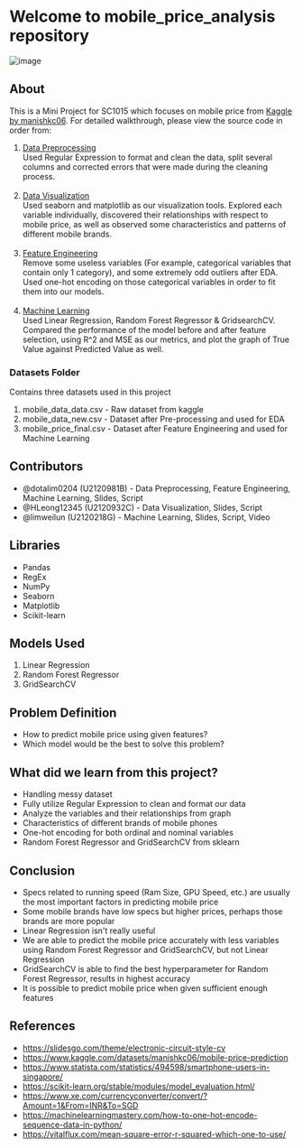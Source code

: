 # Welcome to mobile_price_analysis repository

![image](https://user-images.githubusercontent.com/50509341/163121347-e1b45718-4e46-417e-8f01-5ed60a8bf1eb.png)

## About

This is a Mini Project for SC1015 which focuses on mobile price from [Kaggle by manishkc06](https://www.kaggle.com/datasets/manishkc06/mobile-price-prediction). For detailed walkthrough, please view the source code in order from:

1. [Data Preprocessing](Data%20Preprocessing.ipynb) <br>Used Regular Expression to format and clean the data, split several columns and corrected errors that were made during the cleaning process.<br><br>
2. [Data Visualization](Exploratory%20Data%20Analysis.ipynb) <br>Used seaborn and matplotlib as our visualization tools. Explored each variable individually, discovered their relationships with respect to mobile price, as well as observed some characteristics and patterns of different mobile brands.<br><br>
3. [Feature Engineering](Feature%20Engineering.ipynb) <br> Remove some useless variables (For example, categorical variables that contain only 1 category), and some extremely odd outliers after EDA. Used one-hot encoding on those categorical variables in order to fit them into our models. <br><br>
4. [Machine Learning](Machine%20Learning.ipynb) <br> Used Linear Regression, Random Forest Regressor & GridsearchCV. Compared the performance of the model before and after feature selection, using R^2 and MSE as our metrics, and plot the graph of True Value against Predicted Value as well.

### Datasets Folder
Contains three datasets used in this project

1. mobile_data_data.csv - Raw dataset from kaggle
2. mobile_data_new.csv - Dataset after Pre-processing and used for EDA
3. mobile_price_final.csv - Dataset after Feature Engineering and used for Machine Learning

## Contributors

- @dotalim0204 (U2120981B) - Data Preprocessing, Feature Engineering, Machine Learning, Slides, Script
- @HLeong12345 (U2120932C) - Data Visualization, Slides, Script
- @limweilun (U2120218G) - Machine Learning, Slides, Script, Video

## Libraries

- Pandas
- RegEx
- NumPy
- Seaborn
- Matplotlib
- Scikit-learn

## Models Used

1. Linear Regression
2. Random Forest Regressor
3. GridSearchCV

## Problem Definition

- How to predict mobile price using given features?
- Which model would be the best to solve this problem?


## What did we learn from this project?

- Handling messy dataset
- Fully utilize Regular Expression to clean and format our data
- Analyze the variables and their relationships from graph
- Characteristics of different brands of mobile phones
- One-hot encoding for both ordinal and nominal variables
- Random Forest Regressor and GridSearchCV from sklearn

## Conclusion

- Specs related to running speed (Ram Size, GPU Speed, etc.) are usually the most important factors in predicting mobile price
- Some mobile brands have low specs but higher prices, perhaps those brands are more popular
- Linear Regression isn't really useful
- We are able to predict the mobile price accurately with less variables using Random Forest Regressor and GridSearchCV, but not Linear Regression
- GridSearchCV is able to find the best hyperparameter for Random Forest Regressor, results in highest accuracy
- It is possible to predict mobile price when given sufficient enough features

## References
- <https://slidesgo.com/theme/electronic-circuit-style-cv>
- <https://www.kaggle.com/datasets/manishkc06/mobile-price-prediction>
- <https://www.statista.com/statistics/494598/smartphone-users-in-singapore/>
- <https://scikit-learn.org/stable/modules/model_evaluation.html/>
- <https://www.xe.com/currencyconverter/convert/?Amount=1&From=INR&To=SGD>
- <https://machinelearningmastery.com/how-to-one-hot-encode-sequence-data-in-python/>
- <https://vitalflux.com/mean-square-error-r-squared-which-one-to-use/>
